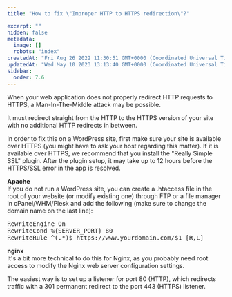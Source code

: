 ```yaml
---
title: "How to fix \"Improper HTTP to HTTPS redirection\"?"

excerpt: ""
hidden: false
metadata: 
  image: []
  robots: "index"
createdAt: "Fri Aug 26 2022 11:30:51 GMT+0000 (Coordinated Universal Time)"
updatedAt: "Wed May 10 2023 13:13:40 GMT+0000 (Coordinated Universal Time)"
sidebar:
  order: 7.6
---
```

When your web application does not properly redirect HTTP requests to HTTPS, a Man-In-The-Middle attack may be possible.

It must redirect straight from the HTTP to the HTTPS version of your site with no additional HTTP redirects in between.

In order to fix this on a WordPress site, first make sure your site is available over HTTPS (you might have to ask your host regarding this matter). If it is available over HTTPS, we recommend that you install the "Really Simple SSL" plugin. After the plugin setup, it may take up to 12 hours before the HTTPS/SSL error in the app is resolved.

<b>Apache</b>  
If you do not run a WordPress site, you can create a .htaccess file in the root of your website (or modify existing one) through FTP or a file manager in cPanel/WHM/Plesk and add the following (make sure to change the domain name on the last line):

<pre>
RewriteEngine On 
RewriteCond %{SERVER_PORT} 80 
RewriteRule ^(.*)$ https://www.yourdomain.com/$1 [R,L]
</pre>

<b>nginx</b>  
It's a bit more technical to do this for Nginx, as you probably need root access to modify the Nginx web server configuration settings.

The easiest way is to set up a listener for port 80 (HTTP), which redirects traffic with a 301 permanent redirect to the port 443 (HTTPS) listener.
